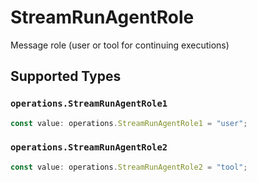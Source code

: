 # StreamRunAgentRole

Message role (user or tool for continuing executions)


## Supported Types

### `operations.StreamRunAgentRole1`

```typescript
const value: operations.StreamRunAgentRole1 = "user";
```

### `operations.StreamRunAgentRole2`

```typescript
const value: operations.StreamRunAgentRole2 = "tool";
```


